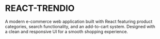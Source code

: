 # REACT-TRENDIO
A modern e-commerce web application built with React featuring product categories, search functionality, and an add-to-cart system. Designed with a clean and responsive UI for a smooth shopping experience.
